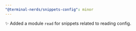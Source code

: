 ```yaml
---
"@terminal-nerds/snippets-config": minor
---
```


✨ Added a module `read` for snippets related to reading config.
